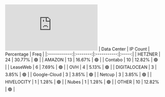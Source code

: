 ![Diagramm](https://github.com/obajay/StateSync-snapshots/blob/main/Projects/Oraichain/1/README.md)
| Data Center | IP Count | Percentage | Freq |
|:------------:|:--------:|:-----------:|:-----:|
| HETZNER | 24 | 30.77% | 🟢 |
| AMAZON | 13 | 16.67% | 🟢 |
| Contabo | 10 | 12.82% | 🟢 |
| LeaseWeb | 6 | 7.69% | 🟢 |
| OVH | 4 | 5.13% | 🟢 |
| DIGITALOCEAN | 3 | 3.85% | 🟢 |
| Google-Cloud | 3 | 3.85% | 🟢 |
| Netcup | 3 | 3.85% | 🟢 |
| HIVELOCITY | 1 | 1.28% | 🟢 |
| Nubes | 1 | 1.28% | 🟢 |
| OTHER | 10 | 12.82% | 🟢 |